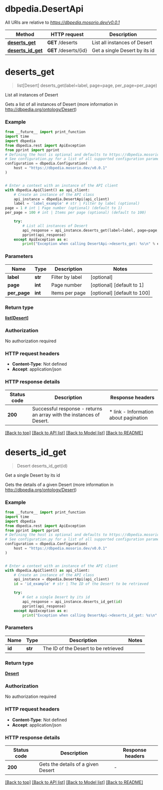 # dbpedia.DesertApi

All URIs are relative to *https://dbpedia.mosorio.dev/v0.0.1*

Method | HTTP request | Description
------------- | ------------- | -------------
[**deserts_get**](DesertApi.md#deserts_get) | **GET** /deserts | List all instances of Desert
[**deserts_id_get**](DesertApi.md#deserts_id_get) | **GET** /deserts/{id} | Get a single Desert by its id


# **deserts_get**
> list[Desert] deserts_get(label=label, page=page, per_page=per_page)

List all instances of Desert

Gets a list of all instances of Desert (more information in http://dbpedia.org/ontology/Desert)

### Example

```python
from __future__ import print_function
import time
import dbpedia
from dbpedia.rest import ApiException
from pprint import pprint
# Defining the host is optional and defaults to https://dbpedia.mosorio.dev/v0.0.1
# See configuration.py for a list of all supported configuration parameters.
configuration = dbpedia.Configuration(
    host = "https://dbpedia.mosorio.dev/v0.0.1"
)


# Enter a context with an instance of the API client
with dbpedia.ApiClient() as api_client:
    # Create an instance of the API class
    api_instance = dbpedia.DesertApi(api_client)
    label = 'label_example' # str | Filter by label (optional)
page = 1 # int | Page number (optional) (default to 1)
per_page = 100 # int | Items per page (optional) (default to 100)

    try:
        # List all instances of Desert
        api_response = api_instance.deserts_get(label=label, page=page, per_page=per_page)
        pprint(api_response)
    except ApiException as e:
        print("Exception when calling DesertApi->deserts_get: %s\n" % e)
```

### Parameters

Name | Type | Description  | Notes
------------- | ------------- | ------------- | -------------
 **label** | **str**| Filter by label | [optional] 
 **page** | **int**| Page number | [optional] [default to 1]
 **per_page** | **int**| Items per page | [optional] [default to 100]

### Return type

[**list[Desert]**](Desert.md)

### Authorization

No authorization required

### HTTP request headers

 - **Content-Type**: Not defined
 - **Accept**: application/json

### HTTP response details
| Status code | Description | Response headers |
|-------------|-------------|------------------|
**200** | Successful response - returns an array with the instances of Desert. |  * link - Information about pagination <br>  |

[[Back to top]](#) [[Back to API list]](../README.md#documentation-for-api-endpoints) [[Back to Model list]](../README.md#documentation-for-models) [[Back to README]](../README.md)

# **deserts_id_get**
> Desert deserts_id_get(id)

Get a single Desert by its id

Gets the details of a given Desert (more information in http://dbpedia.org/ontology/Desert)

### Example

```python
from __future__ import print_function
import time
import dbpedia
from dbpedia.rest import ApiException
from pprint import pprint
# Defining the host is optional and defaults to https://dbpedia.mosorio.dev/v0.0.1
# See configuration.py for a list of all supported configuration parameters.
configuration = dbpedia.Configuration(
    host = "https://dbpedia.mosorio.dev/v0.0.1"
)


# Enter a context with an instance of the API client
with dbpedia.ApiClient() as api_client:
    # Create an instance of the API class
    api_instance = dbpedia.DesertApi(api_client)
    id = 'id_example' # str | The ID of the Desert to be retrieved

    try:
        # Get a single Desert by its id
        api_response = api_instance.deserts_id_get(id)
        pprint(api_response)
    except ApiException as e:
        print("Exception when calling DesertApi->deserts_id_get: %s\n" % e)
```

### Parameters

Name | Type | Description  | Notes
------------- | ------------- | ------------- | -------------
 **id** | **str**| The ID of the Desert to be retrieved | 

### Return type

[**Desert**](Desert.md)

### Authorization

No authorization required

### HTTP request headers

 - **Content-Type**: Not defined
 - **Accept**: application/json

### HTTP response details
| Status code | Description | Response headers |
|-------------|-------------|------------------|
**200** | Gets the details of a given Desert |  -  |

[[Back to top]](#) [[Back to API list]](../README.md#documentation-for-api-endpoints) [[Back to Model list]](../README.md#documentation-for-models) [[Back to README]](../README.md)

